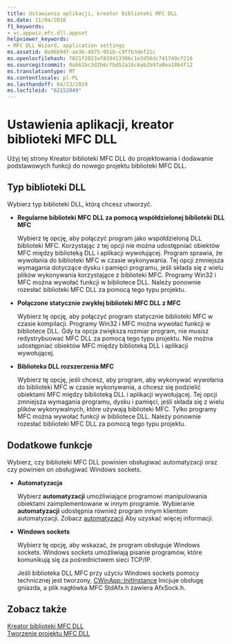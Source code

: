 ```yaml
---
title: Ustawienia aplikacji, kreator biblioteki MFC DLL
ms.date: 11/04/2016
f1_keywords:
- vc.appwiz.mfc.dll.appset
helpviewer_keywords:
- MFC DLL Wizard, application settings
ms.assetid: 0a96b94f-ae36-4975-951b-c9ffb3def21c
ms.openlocfilehash: f021f2023af839413306c1e3d56dc741749cf216
ms.sourcegitcommit: 0ab61bc3d2b6cfbd52a16c6ab2b97a8ea1864f12
ms.translationtype: MT
ms.contentlocale: pl-PL
ms.lasthandoff: 04/23/2019
ms.locfileid: "62152049"
---
```

# <a name="application-settings-mfc-dll-wizard"></a>Ustawienia aplikacji, kreator biblioteki MFC DLL

Użyj tej strony Kreator biblioteki MFC DLL do projektowania i dodawanie podstawowych funkcji do nowego projektu biblioteki MFC DLL.

## <a name="dll-type"></a>Typ biblioteki DLL

Wybierz typ biblioteki DLL, którą chcesz utworzyć.

- **Regularne biblioteki MFC DLL za pomocą współdzielonej biblioteki DLL MFC**

   Wybierz tę opcję, aby połączyć program jako współdzieloną DLL biblioteki MFC. Korzystając z tej opcji nie można udostępniać obiektów MFC między biblioteką DLL i aplikacji wywołującej. Program sprawia, że wywołania do biblioteki MFC w czasie wykonywania. Tej opcji zmniejsza wymagania dotyczące dysku i pamięci programu, jeśli składa się z wielu plików wykonywania korzystające z biblioteki MFC. Programy Win32 i MFC można wywołać funkcji w bibliotece DLL. Należy ponownie rozesłać biblioteki MFC DLL za pomocą tego typu projektu.

- **Połączone statycznie zwykłej biblioteki MFC DLL z MFC**

   Wybierz tę opcję, aby połączyć program statycznie biblioteki MFC w czasie kompilacji. Programy Win32 i MFC można wywołać funkcji w bibliotece DLL. Gdy ta opcja zwiększa rozmiar program, nie musisz redystrybuować MFC DLL za pomocą tego typu projektu. Nie można udostępniać obiektów MFC między biblioteką DLL i aplikacji wywołującej.

- **Biblioteka DLL rozszerzenia MFC**

   Wybierz tę opcję, jeśli chcesz, aby program, aby wykonywać wywołania do biblioteki MFC w czasie wykonywania, a chcesz się podzielić obiektami MFC między biblioteką DLL i aplikacji wywołującej. Tej opcji zmniejsza wymagania programu, dysku i pamięci, jeśli składa się z wielu plików wykonywalnych, które używają biblioteki MFC. Tylko programy MFC można wywołać funkcji w bibliotece DLL. Należy ponownie rozesłać biblioteki MFC DLL za pomocą tego typu projektu.

## <a name="additional-features"></a>Dodatkowe funkcje

Wybierz, czy biblioteki MFC DLL powinien obsługiwać automatyzacji oraz czy powinien on obsługiwać Windows sockets.

- **Automatyzacja**

   Wybierz **automatyzacji** umożliwiające programowi manipulowania obiektami zaimplementowane w innym programie. Wybieranie **automatyzacji** udostępnia również program innym klientom automatyzacji. Zobacz [automatyzacji](../../mfc/automation.md) Aby uzyskać więcej informacji.

- **Windows sockets**

   Wybierz tę opcję, aby wskazać, że program obsługuje Windows sockets. Windows sockets umożliwiają pisanie programów, które komunikują się za pośrednictwem sieci TCP/IP.

   Jeśli biblioteka DLL MFC przy użyciu Windows sockets pomocy technicznej jest tworzony, [CWinApp::InitInstance](../../mfc/reference/cwinapp-class.md#initinstance) Inicjuje obsługę gniazda, a plik nagłówka MFC StdAfx.h zawiera AfxSock.h.

## <a name="see-also"></a>Zobacz także

[Kreator biblioteki MFC DLL](../../mfc/reference/mfc-dll-wizard.md)<br/>
[Tworzenie projektu MFC DLL](../../mfc/reference/creating-an-mfc-dll-project.md)
